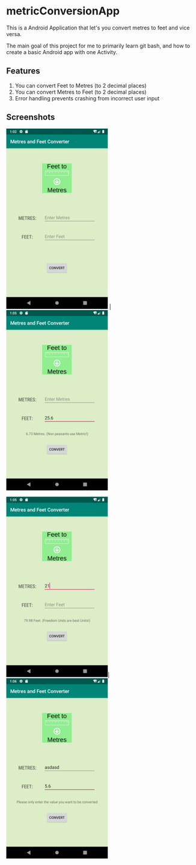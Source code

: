 # metricConversionApp

This is a Android Application that let's you convert metres to feet and vice versa.

The main goal of this project for me to primarily learn git bash, and how to create a basic Android app with one Activity.

## Features
1. You can convert Feet to Metres (to 2 decimal places)
2. You can convert Metres to Feet (to 2 decimal places)
3. Error handling prevents crashing from incorrect user input

## Screenshots

<img src="readmeMDImages/mainScreen.png" height="480" width="270"/> | 
<img src="readmeMDImages/feetToMetresExample.png" height="480" width="270"/>


<img src="readmeMDImages/metresToFeetExample.png" height="480" width="270"/>|
<img src="readmeMDImages/errorExample.png" height="480" width="270"/>
